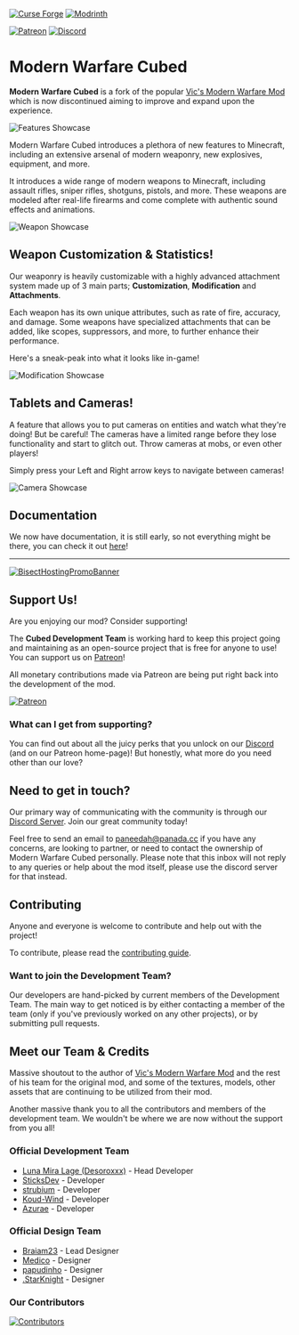[![Curse Forge](https://cdn.jsdelivr.net/npm/@intergrav/devins-badges@3/assets/cozy/available/curseforge_vector.svg)](https://www.curseforge.com/minecraft/mc-mods/modern-warfare-cubed)
[![Modrinth](https://cdn.jsdelivr.net/npm/@intergrav/devins-badges@3/assets/cozy/available/modrinth_vector.svg)](https://modrinth.com/mod/modern-warfare-cubed)

[![Patreon](https://cdn.jsdelivr.net/npm/@intergrav/devins-badges@3/assets/cozy/donate/patreon-plural_vector.svg)](https://patreon.com/ModernWarfareCubed)
[![Discord](https://cdn.jsdelivr.net/npm/@intergrav/devins-badges@3/assets/cozy/social/discord-plural_vector.svg)](https://discord.gg/k5WPk93K7b)

# Modern Warfare Cubed

**Modern Warfare Cubed** is a fork of the popular [Vic's Modern Warfare Mod](https://www.curseforge.com/minecraft/mc-mods/vics-modern-warfare-mod) which is now discontinued aiming to improve and expand upon the experience.

![Features Showcase](https://github.com/Cubed-Development/Modern-Warfare-Cubed/assets/82710983/f7049789-86c8-41a0-8d99-a8ed545f5659)

Modern Warfare Cubed introduces a plethora of new features to Minecraft, including an extensive arsenal of modern weaponry, new explosives, equipment, and more.

It introduces a wide range of modern weapons to Minecraft, including assault rifles, sniper rifles, shotguns, pistols, and more. 
These weapons are modeled after real-life firearms and come complete with authentic sound effects and animations.

![Weapon Showcase](https://raw.githubusercontent.com/Cubed-Development/Modern-Warfare-Cubed/main/assets/showcase/Weapon%20Showcase.gif)

## Weapon Customization & Statistics!

Our weaponry is heavily customizable with a highly advanced attachment system made up of 3 main parts; **Customization**, **Modification** and **Attachments**.

Each weapon has its own unique attributes, such as rate of fire, accuracy, and damage.
Some weapons have specialized attachments that can be added, like scopes, suppressors, and more, to further enhance their performance.

Here's a sneak-peak into what it looks like in-game!

![Modification Showcase](https://raw.githubusercontent.com/Cubed-Development/Modern-Warfare-Cubed/main/assets/showcase/Modification%20Showcase.gif)

## Tablets and Cameras!

A feature that allows you to put cameras on entities and watch what they're doing! But be careful! The cameras have a limited range before they lose functionality and start to glitch out. Throw cameras at mobs, or even other players!

Simply press your Left and Right arrow keys to navigate between cameras!

![Camera Showcase](https://raw.githubusercontent.com/Cubed-Development/Modern-Warfare-Cubed/main/assets/showcase/Camera%20Showcase.gif)

## Documentation

We now have documentation, it is still early, so not everything might be there, you can check it out [here](https://cubed-development.github.io/Modern-Warfare-Cubed-Documentation)!

---

[![BisectHostingPromoBanner](https://github.com/Cubed-Development/Modern-Warfare-Cubed/assets/82710983/45b8a32b-be1f-4d45-a4c6-08a1c3e2019b)](https://bisecthosting.com/mwc?r=MWC+GitHub)

## Support Us!

Are you enjoying our mod?
Consider supporting!

The **Cubed Development Team** is working hard to keep this project going and maintaining as an open-source project that is free for anyone to use!
You can support us on [Patreon](https://patreon.com/ModernWarfareCubed)!

All monetary contributions made via Patreon are being put right back into the development of the mod.

[![Patreon](https://cdn.jsdelivr.net/npm/@intergrav/devins-badges@3/assets/cozy/donate/patreon-plural_vector.svg)](https://patreon.com/ModernWarfareCubed)

### What can I get from supporting?

You can find out about all the juicy perks that you unlock on our [Discord](https://discord.gg/k5WPk93K7b) (and on our Patreon home-page)!
But honestly, what more do you need other than our love?

## Need to get in touch?

Our primary way of communicating with the community is through our [Discord Server](https://discord.gg/k5WPk93K7b).
Join our great community today!

Feel free to send an email to paneedah@panada.cc if you have any concerns, are looking to partner, or need to contact the ownership of Modern Warfare Cubed personally. 
Please note that this inbox will not reply to any queries or help about the mod itself, please use the discord server for that instead.

## Contributing

Anyone and everyone is welcome to contribute and help out with the project!

To contribute, please read the [contributing guide](https://github.com/Paneedah/Modern-Warfare-Cubed/blob/master/CONTRIBUTING.md).

### Want to join the Development Team?

Our developers are hand-picked by current members of the Development Team. 
The main way to get noticed is by either contacting a member of the team (only if you've previously worked on any other projects), or by submitting pull requests.

## Meet our Team & Credits

Massive shoutout to the author of [Vic's Modern Warfare Mod](https://www.curseforge.com/minecraft/mc-mods/vics-modern-warfare-mod) and the rest of his team for the original mod, and some of the textures, models, other assets that are continuing to be utilized from their mod.

Another massive thank you to all the contributors and members of the development team.
We wouldn't be where we are now without the support from you all!

### Official Development Team

- [Luna Mira Lage (Desoroxxx)](https://github.com/Desoroxxx) - Head Developer
- [SticksDev](https://github.com/SticksDeveloper) - Developer
- [strubium](https://github.com/strubium) - Developer
- [Koud-Wind](https://github.com/Koud-Wind) - Developer
- [Azurae](https://github.com/azuraerae) - Developer

### Official Design Team

- [Braiam23](https://github.com/Braiam23) - Lead Designer
- [Medico](https://steamcommunity.com/profiles/76561198908516041/) - Designer
- [papudinho](https://github.com/le-papudinho) - Designer
- [.StarKnight](https://twitter.com/Star_SHoT_W) - Designer

### Our Contributors

[![Contributors](https://contrib.rocks/image?repo=Cubed-Development/Modern-Warfare-Cubed)](https://github.com/Cubed-Development/Modern-Warfare-Cubed/graphs/contributors)
